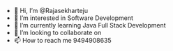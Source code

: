 - 👋 Hi, I’m @Rajasekharteju
- 👀 I’m interested in Software Development 
- 🌱 I’m currently learning Java Full Stack Development 
- 💞️ I’m looking to collaborate on 
- 📫 How to reach me 9494908635

<!---
Rajasekharteju/Rajasekharteju is a ✨ special ✨ repository because its `README.md` (this file) appears on your GitHub profile.
You can click the Preview link to take a look at your changes.
--->
